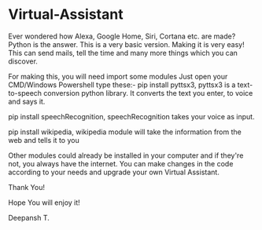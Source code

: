 # Virtual-Assistant
Ever wondered how Alexa, Google Home, Siri, Cortana etc. are made? Python is the answer.
This is a very basic version. Making it is very easy! 
This can send mails, tell the time and many more things which you can discover.

For making this, you will need import some modules
Just open your CMD/Windows Powershell type these:-
pip install pyttsx3,
pyttsx3 is a text-to-speech conversion python library. It converts the text you enter, to voice and says it.

pip install speechRecognition,
speechRecognition takes your voice as input.

pip install wikipedia,
wikipedia module will take the information from the web and tells it to you

Other modules could already be installed in your computer and if they're not, you always have the internet.
You can make changes in the code according to your needs and upgrade your own Virtual Assistant.

Thank You!

Hope You will enjoy it!

Deepansh T.



